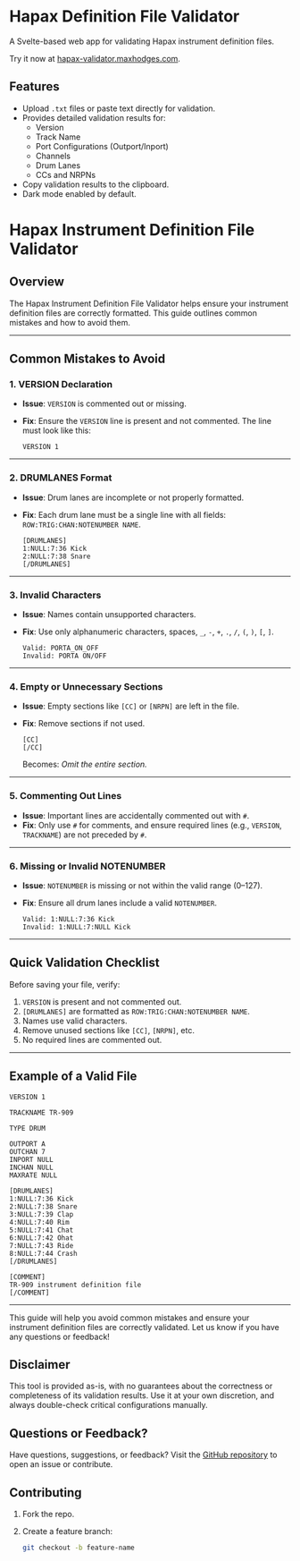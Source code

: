 # Hapax Definition File Validator

A Svelte-based web app for validating Hapax instrument definition files.

Try it now at [hapax-validator.maxhodges.com](https://hapax-validator.maxhodges.com).

## Features

- Upload `.txt` files or paste text directly for validation.
- Provides detailed validation results for:
  - Version
  - Track Name
  - Port Configurations (Outport/Inport)
  - Channels
  - Drum Lanes
  - CCs and NRPNs
- Copy validation results to the clipboard.
- Dark mode enabled by default.

# Hapax Instrument Definition File Validator

## Overview

The Hapax Instrument Definition File Validator helps ensure your instrument definition files are correctly formatted. This guide outlines common mistakes and how to avoid them.

---

## Common Mistakes to Avoid

### 1. VERSION Declaration

- **Issue**: `VERSION` is commented out or missing.
- **Fix**: Ensure the `VERSION` line is present and not commented. The line must look like this:

  ```
  VERSION 1
  ```

---

### 2. DRUMLANES Format

- **Issue**: Drum lanes are incomplete or not properly formatted.
- **Fix**: Each drum lane must be a single line with all fields: `ROW:TRIG:CHAN:NOTENUMBER NAME`.

  ```
  [DRUMLANES]
  1:NULL:7:36 Kick
  2:NULL:7:38 Snare
  [/DRUMLANES]
  ```

---

### 3. Invalid Characters

- **Issue**: Names contain unsupported characters.
- **Fix**: Use only alphanumeric characters, spaces, `_`, `-`, `+`, `.`, `/`, `(`, `)`, `[`, `]`.

  ```
  Valid: PORTA_ON_OFF
  Invalid: PORTA ON/OFF
  ```

---

### 4. Empty or Unnecessary Sections

- **Issue**: Empty sections like `[CC]` or `[NRPN]` are left in the file.
- **Fix**: Remove sections if not used.

  ```
  [CC]
  [/CC]
  ```

  Becomes:
  _Omit the entire section._

---

### 5. Commenting Out Lines

- **Issue**: Important lines are accidentally commented out with `#`.
- **Fix**: Only use `#` for comments, and ensure required lines (e.g., `VERSION`, `TRACKNAME`) are not preceded by `#`.

---

### 6. Missing or Invalid NOTENUMBER

- **Issue**: `NOTENUMBER` is missing or not within the valid range (0–127).
- **Fix**: Ensure all drum lanes include a valid `NOTENUMBER`.

  ```
  Valid: 1:NULL:7:36 Kick
  Invalid: 1:NULL:7:NULL Kick
  ```

---

## Quick Validation Checklist

Before saving your file, verify:

1. `VERSION` is present and not commented out.
2. `[DRUMLANES]` are formatted as `ROW:TRIG:CHAN:NOTENUMBER NAME`.
3. Names use valid characters.
4. Remove unused sections like `[CC]`, `[NRPN]`, etc.
5. No required lines are commented out.

---

## Example of a Valid File

```
VERSION 1

TRACKNAME TR-909

TYPE DRUM

OUTPORT A
OUTCHAN 7
INPORT NULL
INCHAN NULL
MAXRATE NULL

[DRUMLANES]
1:NULL:7:36 Kick
2:NULL:7:38 Snare
3:NULL:7:39 Clap
4:NULL:7:40 Rim
5:NULL:7:41 Chat
6:NULL:7:42 Ohat
7:NULL:7:43 Ride
8:NULL:7:44 Crash
[/DRUMLANES]

[COMMENT]
TR-909 instrument definition file
[/COMMENT]
```

---

This guide will help you avoid common mistakes and ensure your instrument definition files are correctly validated. Let us know if you have any questions or feedback!

## Disclaimer

This tool is provided as-is, with no guarantees about the correctness or completeness of its validation results. Use it at your own discretion, and always double-check critical configurations manually.

## Questions or Feedback?

Have questions, suggestions, or feedback? Visit the [GitHub repository](https://github.com/Maxhodges/hapax-inst-def-validator) to open an issue or contribute.

## Contributing

1. Fork the repo.
2. Create a feature branch:

   ```bash
   git checkout -b feature-name
